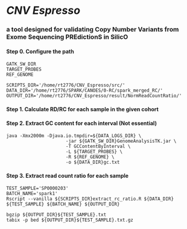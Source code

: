 # _CNV Espresso_
### a tool designed for validating Copy Number Variants from Exome Sequencing PREdictionS in SilicO

#### Step 0. Configure the path
```
GATK_SW_DIR
TARGET_PROBES
REF_GENOME

SCRIPTS_DIR='/home/rt2776/CNV_Espresso/src/'
DATA_DIR='/home/rt2776/SPARK/CANOES/0-RC/spark_merged_RC/'
OUTPUT_DIR='/home/rt2776/CNV_Espresso/result/NormReadCountRatio/'

```

#### Step 1. Calculate RD/RC for each sample in the given cohort

#### Step 2. Extract GC content for each interval (Not essential)
```
java -Xmx2000m -Djava.io.tmpdir=${DATA_LOGS_DIR} \
                      -jar ${GATK_SW_DIR}GenomeAnalysisTK.jar \
                      -T GCContentByInterval \
                      -L ${TARGET_PROBES} \
                      -R ${REF_GENOME} \
                      -o ${DATA_DIR}gc.txt
```

#### Step 3. Extract read count ratio for each sample
```
TEST_SAMPLE='SP0000203'
BATCH_NAME='spark1'
Rscript --vanilla ${SCRIPTS_DIR}extract_rc_ratio.R ${DATA_DIR} ${TEST_SAMPLE} ${BATCH_NAME} ${OUTPUT_DIR}   

bgzip ${OUTPUT_DIR}${TEST_SAMPLE}.txt
tabix -p bed ${OUTPUT_DIR}${TEST_SAMPLE}.txt.gz

```

